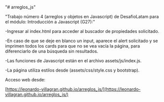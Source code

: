 "# arreglos_js" 

"Trabajo número 4 (arreglos y objetos en Javascript) de DesafioLatam para el módulo: Introducción a Javascript (G27):"

-Ingresar al index.html para acceder al buscador de propiedades solicitado. 

-En caso de que se deje en blanco un input, aparece el alert solicitado y se imprimen todos los cards para que no se vea vacía la página, para diferenciarlo de una búsqueda sin resultados. 

-Las funciones de Javascript están en el archivo assets/js/index.js.

-La página utiliza estilos desde (assets/css/style.css y bootstrap).

Acceso web desde:

[https://leonardo-villagran.github.io/arreglos_js/](https://leonardo-villagran.github.io/arreglos_js/)